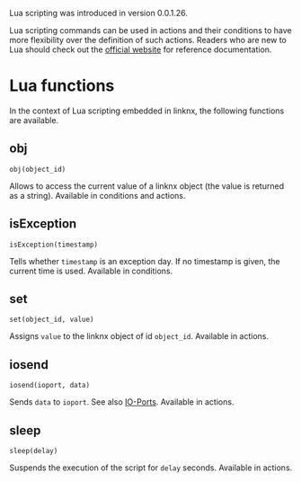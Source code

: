 Lua scripting was introduced in version 0.0.1.26.

Lua scripting commands can be used in actions and their conditions to have more flexibility over the definition of such actions.
Readers who are new to Lua should check out the [official website](https://www.lua.org) for reference documentation.

# Lua functions

In the context of Lua scripting embedded in linknx, the following functions are available.

## obj

`obj(object_id)`

Allows to access the current value of a linknx object (the value is returned as a string). Available in conditions and actions.

## isException

`isException(timestamp)`

Tells whether `timestamp` is an exception day. If no timestamp is given, the current time is used. Available in conditions.

## set

`set(object_id, value)`

Assigns `value` to the linknx object of id `object_id`. Available in actions.

## iosend

`iosend(ioport, data)`

Sends `data` to `ioport`. See also [IO-Ports](io-ports). Available in actions.

## sleep

`sleep(delay)`

Suspends the execution of the script for `delay` seconds. Available in actions.
